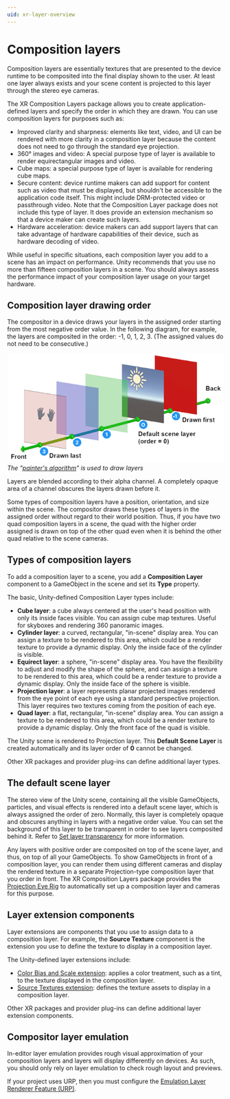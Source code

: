 ```yaml
---
uid: xr-layer-overview
---
```


# Composition layers

Composition layers are essentially textures that are presented to the device runtime to be composited into the final display shown to the user. At least one layer always exists and your scene content is projected to this layer through the stereo eye cameras.

The XR Composition Layers package allows you to create application-defined layers and specify the order in which they are drawn. You can use composition layers for purposes such as:

* Improved clarity and sharpness: elements like text, video, and UI can be rendered with more clarity in a composition layer because the content does not need to go through the standard eye projection.
* 360° images and video: A special purpose type of layer is available to render equirectangular images and video.
* Cube maps: a special purpose type of layer is available for rendering cube maps.
* Secure content: device runtime makers can add support for content such as video that must be displayed, but shouldn't be accessible to the application code itself. This might include DRM-protected video or passthrough video. Note that the Composition Layer package does not include this type of layer. It does provide an extension mechanism so that a device maker can create such layers.
* Hardware acceleration: device makers can add support layers that can take advantage of hardware capabilities of their device, such as hardware decoding of video.

While useful in specific situations, each composition layer you add to a scene has an impact on performance. Unity recommends that you use no more than fifteen composition layers in a scene. You should always assess the performance impact of your composition layer usage on your target hardware.

## Composition layer drawing order

The compositor in a device draws your layers in the assigned order starting from the most negative order value. In the following diagram, for example, the layers are composited in the order: -1, 0, 1, 2, 3. (The assigned values do not need to be consecutive.)

![Layer drawing order](images/PaintersAlgorithm.png)<br /> *The "[painter's algorithm](https://en.wikipedia.org/wiki/Painter%27s_algorithm)" is used to draw layers*

Layers are blended according to their alpha channel. A completely opaque area of a channel obscures the layers drawn before it.

Some types of composition layers have a position, orientation, and size within the scene. The compositor draws these types of layers in the assigned order without regard to their world position. Thus, if you have two quad composition layers in a scene, the quad with the higher order assigned is drawn on top of the other quad even when it is behind the other quad relative to the scene cameras.

## Types of composition layers

To add a composition layer to a scene, you add a **Composition Layer** component to a GameObject in the scene and set its **Type** property.

The basic, Unity-defined Composition Layer types include:

* __Cube layer__: a cube always centered at the user's head position with only its inside faces visible. You can assign cube map textures. Useful for skyboxes and rendering 360 panoramic images.
* __Cylinder layer__: a curved, rectangular, "in-scene" display area. You can assign a texture to be rendered to this area, which could be a render texture to provide a dynamic display. Only the inside face of the cylinder is visible.
* __Equirect layer__: a sphere, "in-scene" display area. You have the flexibility to adjust and modify the shape of the sphere, and can assign a texture to be rendered to this area, which could be a render texture to provide a dynamic display. Only the inside face of the sphere is visible.
* __Projection layer__: a layer represents planar projected images rendered from the eye point of each eye using a standard perspective projection. This layer requires two textures coming from the position of each eye. 
* __Quad layer__: a flat, rectangular, "in-scene" display area. You can assign a texture to be rendered to this area, which could be a render texture to provide a dynamic display. Only the front face of the quad is visible.

The Unity scene is rendered to Projection layer. This __Default Scene Layer__ is created automatically and its layer order of __0__ cannot be changed.

Other XR packages and provider plug-ins can define additional layer types. 

## The default scene layer

The stereo view of the Unity scene, containing all the visible GameObjects, particles, and visual effects is rendered into a default scene layer, which is always assigned the order of zero. Normally, this layer is completely opaque and obscures anything in layers with a negative order value. You can set the background of this layer to be transparent in order to see layers composited behind it. Refer to [Set layer transparency](xref:xr-layers-transparency) for more information.

Any layers with positive order are composited on top of the scene layer, and thus, on top of all your GameObjects. To show GameObjects in front of a composition layer, you can render them using different cameras and display the rendered texture in a separate Projection-type composition layer that you order in front. The XR Composition Layers package provides the [Projection Eye Rig](xref:xr-layers-projection-eye-rig) to automatically set up a composition layer and cameras for this purpose.

## Layer extension components

Layer extensions are components that you use to assign data to a composition layer. For example, the **Source Texture** component is the extension you use to define the texture to display in a composition layer. 

The Unity-defined layer extensions include:

* [Color Bias and Scale extension](xref:xr-layers-color-bias-scale): applies a color treatment, such as a tint, to the texture displayed in the composition layer.
* [Source Textures extension](xref:xr-layers-source-textures): defines the texture assets to display in a composition layer.


Other XR packages and provider plug-ins can define additional layer extension components. 

## Compositor layer emulation

In-editor layer emulation provides rough visual approximation of your composition layers and layers will display differently on devices. As such, you should only rely on layer emulation to check rough layout and previews. 

If your project uses URP, then you must configure the [Emulation Layer Renderer Feature (URP)](xref:xr-layers-settings#emulation-layer-renderer-feature).
